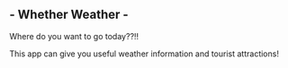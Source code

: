 ## - Whether Weather -

Where do you want to go today??!!

This app can give you useful weather information and tourist attractions!
